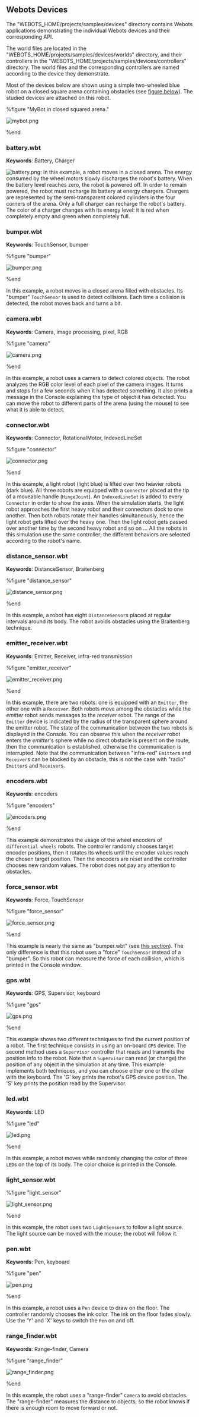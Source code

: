## Webots Devices

The "WEBOTS\_HOME/projects/samples/devices" directory contains Webots applications demonstrating the individual Webots devices and their corresponding API.

The world files are located in the "WEBOTS\_HOME/projects/samples/devices/worlds" directory, and their controllers in the "WEBOTS\_HOME/projects/samples/devices/controllers" directory.
The world files and the corresponding controllers are named according to the device they demonstrate.

Most of the devices below are shown using a simple two-wheeled blue robot on a closed square arena containing obstacles (see [figure below](#mybot-in-closed-squared-arena)).
The studied devices are attached on this robot.

%figure "MyBot in closed squared arena."

![mybot.png](images/mybot.png)

%end


### battery.wbt

**Keywords**: Battery, Charger

![battery.png](images/battery.png): In this example, a robot moves in a closed arena. The energy consumed by the wheel motors slowly discharges the robot's battery. When the battery level reaches zero, the robot is powered off. In order to remain powered, the robot must recharge its battery at energy chargers. Chargers are represented by the semi-transparent colored cylinders in the four corners of the arena. Only a full charger can recharge the robot's battery. The color of a charger changes with its energy level: it is red when completely empty and green when completely full.

### bumper.wbt

**Keywords**: TouchSensor, bumper

%figure "bumper"

![bumper.png](images/bumper.png)

%end

In this example, a robot moves in a closed arena filled with obstacles. Its
"bumper" `TouchSensor` is used to detect collisions. Each time a collision is
detected, the robot moves back and turns a bit.

### camera.wbt

**Keywords**: Camera, image processing, pixel, RGB

%figure "camera"

![camera.png](images/camera.png)

%end

In this example, a robot uses a camera to detect colored objects. The robot
analyzes the RGB color level of each pixel of the camera images. It turns and
stops for a few seconds when it has detected something. It also prints a message
in the Console explaining the type of object it has detected. You can move the
robot to different parts of the arena (using the mouse) to see what it is able
to detect.

### connector.wbt

**Keywords**: Connector, RotationalMotor, IndexedLineSet

%figure "connector"

![connector.png](images/connector.png)

%end

In this example, a light robot (light blue) is lifted over two heavier robots
(dark blue). All three robots are equipped with a `Connector` placed at the tip
of a moveable handle (`HingeJoint`). An `IndexedLineSet` is added to every
`Connector` in order to show the axes. When the simulation starts, the light
robot approaches the first heavy robot and their connectors dock to one another.
Then both robots rotate their handles simultaneously, hence the light robot
gets lifted over the heavy one. Then the light robot gets passed over another
time by the second heavy robot and so on ... All the robots in this simulation use
the same controller; the different behaviors are selected according to the
robot's name.

### distance_sensor.wbt

**Keywords**: DistanceSensor, Braitenberg

%figure "distance_sensor"

![distance_sensor.png](images/distance_sensor.png)

%end

In this example, a robot has eight `DistanceSensor`s placed at regular intervals
around its body. The robot avoids obstacles using the Braitenberg technique.

### emitter_receiver.wbt

**Keywords**: Emitter, Receiver, infra-red transmission

%figure "emitter_receiver"

![emitter_receiver.png](images/emitter_receiver.png)

%end

In this example, there are two robots: one is equipped with an `Emitter`, the
other one with a `Receiver`. Both robots move among the obstacles while the
*emitter* robot sends messages to the *receiver* robot. The range of the
`Emitter` device is indicated by the radius of the transparent sphere around the
emitter robot. The state of the communication between the two robots is
displayed in the Console. You can observe this when the *receiver* robot enters
the *emitter*'s sphere while no direct obstacle is present on the route, then the communication is established, otherwise the communication is interrupted.
Note that the communication between "infra-red" `Emitter`s and
`Receiver`s can be blocked by an obstacle, this is not the case with "radio"
`Emitter`s and `Receiver`s.

### encoders.wbt

**Keywords**: encoders

%figure "encoders"

![encoders.png](images/encoders.png)

%end

This example demonstrates the usage of the wheel encoders of
`differential wheels` robots. The controller randomly chooses target encoder
positions, then it rotates its wheels until the encoder values reach the chosen
target position. Then the encoders are reset and the controller chooses new
random values. The robot does not pay any attention to obstacles.

### force_sensor.wbt

**Keywords**: Force, TouchSensor

%figure "force_sensor"

![force_sensor.png](images/force_sensor.png)

%end

This example is nearly the same as "bumper.wbt" (see [this
section](#bumper-wbt)). The only difference is that this robot uses a "force"
`TouchSensor` instead of a "bumper". So this robot can measure the force of each
collision, which is printed in the Console window.

### gps.wbt

**Keywords**: GPS, Supervisor, keyboard

%figure "gps"

![gps.png](images/gps.png)

%end

This example shows two different techniques to find the current position
of a robot. The first technique consists in using an on-board `GPS` device. The
second method uses a `Supervisor` controller that reads and transmits the
position info to the robot. Note that a `Supervisor` can read (or change) the
position of any object in the simulation at any time. This example implements
both techniques, and you can choose either one or the other with the keyboard.
The 'G' key prints the robot's GPS device position. The 'S' key prints the
position read by the Supervisor.

### led.wbt

**Keywords**: LED

%figure "led"

![led.png](images/led.png)

%end

In this example, a robot moves while randomly changing the color of three `LED`s
on the top of its body. The color choice is printed in the Console.

### light_sensor.wbt


%figure "light_sensor"

![light_sensor.png](images/light_sensor.png)

%end

In this example, the robot uses two `LightSensor`s to follow a light source. The
light source can be moved with the mouse; the robot will follow it.

### pen.wbt

**Keywords**: Pen, keyboard

%figure "pen"

![pen.png](images/pen.png)

%end

In this example, a robot uses a `Pen` device to draw on the floor. The
controller randomly chooses the ink color. The ink on the floor fades slowly.
Use the 'Y' and 'X' keys to switch the `Pen` on and off.

### range_finder.wbt

**Keywords**: Range-finder, Camera

%figure "range_finder"

![range_finder.png](images/range_finder.png)

%end

In this example, the robot uses a "range-finder" `Camera` to avoid obstacles.
The "range-finder" measures the distance to objects, so the robot knows if there
is enough room to move forward or not.
